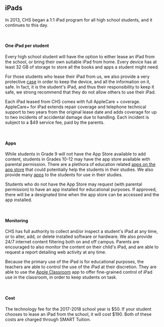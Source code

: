## iPads
In 2013, CHS began a 1:1 iPad program for all high school students, and it continues to this day.

<br>

#### One iPad per student
Every high school student will have the option to either lease an iPad from the school, or bring their own suitable iPad from home. Every device has at least 32 GB of storage to store all the books and apps a student might need.

For those students who lease their iPad from us, we also provide a very protective [case](https://www.stmgoods.com/ipad-cases/ipad-air-cases/dux-for-ipad-air#92=16') in order to keep the device, and all the information on it, safe. In fact, it is the student's iPad, and thus their responsibility to keep it safe, we strong recommend that they do not allow others to use their iPad.

Each iPad leased from CHS comes with full AppleCare + coverage. AppleCare+ for iPad extends repair coverage and 
telephone technical support to two years from the original lease date and adds coverage for up to two incidents of accidental damage due to handling. Each incident is subject to a $49 service fee, paid by the parents.

<br>

#### Apps
While students in Grade 9 will not have the App Store available to add content, students in Grades 10-12 may have the app store available with parental permission. There are a plethora of education related [apps on the app store](href='https://itunes.apple.com/WebObjects/MZStore.woa/wa/viewGenre?id=6017&mt=8&ls=1') that could potentially help the students in their studies. We also provide many [apps](/what-we-offer/ipad-software) to the students for use in their studies.

Students who do not have the App Store may request (with parental permission) to have an app installed for educational purposes. If approved, there will be a designated time when the app store can be accessed and the app installed.

<br>

#### Monitoring
CHS has full authority to collect and/or inspect a student's iPad at any time, or to alter, add, or delete installed software or hardware. We also provide 24/7 internet content filtering both on and off campus. Parents are encouraged to also monitor the content on their child's iPad, and are able to request a report detailing web activity at any time.

Because the primary use of the iPad is for educational purposes, the teachers are able to control the use of the iPad at their discretion. They are able to use the [Apple Classroom](/what-we-offer/apple-classroom) app to offer fine-grained control of iPad use in the classroom, in order to keep students on task.

<br>

#### Cost
The technology fee for the 2017-2018 school year is $50. If your student chooses to lease an iPad from the school, it will cost $190. Both of these costs are charged through SMART Tuition.